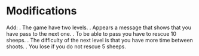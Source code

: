 # Modifications
Add:
. The game have two levels.
. Appears a message that shows that you have pass to the next one.
. To be able to pass you have to rescue 10 sheeps.
. The difficulty of the next level is that you have more time between shoots.
. You lose if you do not rescue 5 sheeps. 
